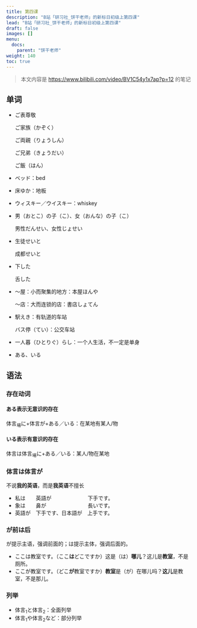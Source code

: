 ```yaml
---
title: 第四课
description: "B站「研习社_饼干老师」的新标日初级上第四课"
lead: "B站「研习社_饼干老师」的新标日初级上第四课"
draft: false
images: []
menu:
  docs:
    parent: "饼干老师"
weight: 140
toc: true
---
```


> 本文内容是 https://www.bilibili.com/video/BV1C54y1x7ap?p=12 的笔记

## 单词

- ご表尊敬

  ご家族（かぞく）

  ご両親（りょうしん）

  ご兄弟（きょうだい）

  ご飯（はん）

- ベッド：bed

- 床ゆか：地板

- ウィスキー／ウイスキー：whiskey

- 男（おとこ）の子（こ）、女（おんな）の子（こ）

  男性だんせい、女性じょせい

- 生徒せいと

  成都せいと

- 下した

  舌した

- ～屋：小而聚集的地方：本屋ほんや

  ～店：大而连锁的店：書店しょてん

- 駅えき：有轨道的车站

  バス停（てい）：公交车站

- 一人暮（ひとりぐ）らし：一个人生活，不一定是单身

- ある、いる


## 语法

### 存在动词

#### ある表示无意识的存在

体言<sub>場</sub>に+体言が+ある／いる：在某地有某人/物

#### いる表示有意识的存在

体言は体言<sub>場</sub>に+ある／いる：某人/物在某地

### 体言は体言が

不说**我的英语**，而是**我英语**不擅长

- 私は　　英語が　　　　　　　下手です。
- 象は　　鼻が　　　　　　　　長いです。
- 英語が　下手です、日本語が　上手です。　

### が前は后

が提示主语，强调前面的；は提示主体，强调后面的。

- ここは教室です。（ここ**は**どこですか）这是（は）**哪儿**？这儿是**教室**，不是厕所。
- ここが教室です。（どこ**が**教室ですか）**教室**是（が）在哪儿吗？**这儿**是教室，不是那儿。

### 列举

- 体言<sub>1</sub>と体言<sub>2</sub>：全面列举
- 体言<sub>1</sub>や体言<sub>2</sub>など：部分列举

